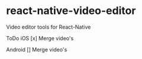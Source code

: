 # react-native-video-editor
Video editor tools for React-Native

ToDo
iOS
[x] Merge video's

Android
[] Merge video's
